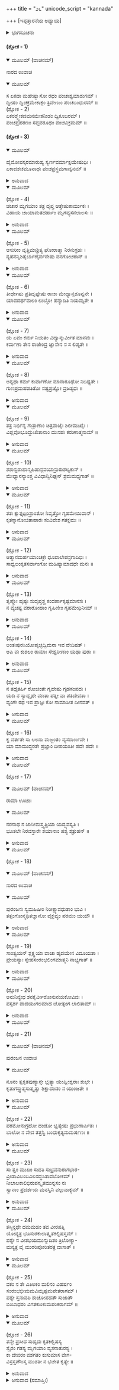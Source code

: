 +++
title = "೨೬"
unicode_script = "kannada"

+++
[ಇಪ್ಪತ್ತಾರನೆಯ ಅಧ್ಯಾಯ]



<details><summary>ಭಾಗಸೂಚನಾ</summary>

ಪುರಂಜನನ ಬೇಟೆಯ ವರ್ಣನೆ ರಾಣಿಯ ಪ್ರಣಯಕೋಪ
</details>

#### (ಶ್ಲೋಕ - 1)


<details open><summary>ಮೂಲಮ್ (ವಾಚನಮ್)</summary>

ನಾರದ ಉವಾಚ
</details>

<details open><summary>ಮೂಲಮ್</summary>

ಸ ಏಕದಾ ಮಹೇಷ್ವಾಸೋ ರಥಂ ಪಂಚಾಶ್ವಮಾಶುಗಮ್ ।  
ದ್ವೀಷಂ ದ್ವಿಚಕ್ರಮೇಕಾಕ್ಷಂ ತ್ರಿವೇಣುಂ ಪಂಚಬಂಧುರಮ್ ॥  
(ಶ್ಲೋಕ - 2)  
ಏಕರಶ್ಮ್ಯೇಕದಮನಮೇಕನೀಡಂ ದ್ವಿಕೂಬರಮ್ ।  
ಪಂಚಪ್ರಹರಣಂ ಸಪ್ತವರೂಥಂ ಪಂಚವಿಕ್ರಮಮ್ ॥
</details>

#### (ಶ್ಲೋಕ - 3)


<details open><summary>ಮೂಲಮ್</summary>

ಹೈಮೋಪಸ್ಕರಮಾರುಹ್ಯ ಸ್ವರ್ಣವರ್ಮಾಕ್ಷಯೇಷುಧಿಃ ।  
ಏಕಾದಶಚಮೂನಾಥಃ ಪಂಚಪ್ರಸ್ಥಮಗಾದ್ವನಮ್ ॥
</details>

<details><summary>ಅನುವಾದ</summary>

ಶ್ರೀನಾರದರು ಹೇಳುತ್ತಾರೆ — ಎಲೈ ರಾಜನೇ! ಒಮ್ಮೆ ಮಹಾಧನುರ್ಧರನಾದ ಪುರಂಜನರಾಜನು ತನ್ನ ಧನುಸ್ಸನ್ನು ಎತ್ತಿಕೊಂಡು, ಚಿನ್ನದ ಕವಚವನ್ನು ತೊಟ್ಟು, ಅಕ್ಷಯ ಬಾಣ ಗಳಿರುವ ಬತ್ತಳಿಕೆಯನ್ನು ಧರಿಸಿ, ತನ್ನ ಹನ್ನೊಂದನೆಯ ಸೇನಾಪತಿಯೊಡನೆ ಭಂಗಾರದ ಒಂದು ರಥದಲ್ಲಿ ಕುಳಿತು ಬೇಟೆಯಾಡಲು ಪಂಚ ಪ್ರಸ್ಥವೆಂಬ ಕಾಡಿಗೆ ಹೊರಟನು. ಆ ರಥವು ಐದು ಕುದುರೆಗಳಿಂದಲೂ, ಎರಡು ಪಕ್ಕೆಗಳಲ್ಲಿರುವ ಬೊಂಬುಗಳು, ಎರಡು ಗಾಲಿಗಳಿಂದಲೂ, ಒಂದು ಅಚ್ಚು ಮರದಿಂದಲೂ, ಮೂರು ಧ್ವಜಗಳಿಂದಲೂ, ಐದು ಕಟ್ಟುಗಳಿಂದಲೂ, ಒಂದೇ ಹಗ್ಗವನ್ನು ಹಿಡಿದುಕೊಂಡಿದ್ದ ಒಬ್ಬ ಸಾರಥಿಯಿಂದಲೂ, ಒಂದು ಸಾರಥಿಯ ಸ್ಥಾನ ಎರಡು ಯುಗಸ್ಥಾನಗಳಿಂದಲೂ, ಏಳು ಆವರಣಗಳಿಂದಲೂ, ಐದು ಆಯುಧಗಳಿಂದಲೂ, ಐದು ಪ್ರಕಾರದ ಗತಿಗಳಿಂದಲೂ ಕೂಡಿ ಅತ್ಯಂತ ಶೋಭಾಯಮಾನವಾಗಿದ್ದಿತು. ॥1-3॥
</details>

<details open><summary>ಮೂಲಮ್</summary>

(ಶ್ಲೋಕ - 4)  
ಚಚಾರ ಮೃಗಯಾಂ ತತ್ರ ದೃಪ್ತ ಆತ್ತೇಷುಕಾರ್ಮುಕಃ ।  
ವಿಹಾಯ ಜಾಯಾಮತದರ್ಹಾಂ ಮೃಗವ್ಯಸನಲಾಲಸಃ ॥
</details>

<details><summary>ಅನುವಾದ</summary>

ರಾಜನಿಗೆ ತನ್ನ ಪ್ರಿಯತಮೆಯನ್ನು ಕ್ಷಣವಾದರೂ ಬಿಟ್ಟಿರುವುದು ಕಷ್ಟವಾಗಿದ್ದರೂ ಅಂದು ಅವನಿಗೆ ಬೇಟೆಯ ಮದವು ಏರಿದ್ದರಿಂದ ಆಕೆಯ ಪರಿವೆಯಿಲ್ಲದೆ ಗರ್ವದಿಂದ ಕಾಡಿಗೆ ಬಂದು ಧನುರ್ಬಾಣಗಳನ್ನು ಎತ್ತಿಕೊಂಡು ಬೇಟೆ ಯಾಡತೊಡಗಿದನು. ॥4॥
</details>

<details open><summary>ಮೂಲಮ್</summary>

(ಶ್ಲೋಕ - 5)  
ಆಸುರೀಂ ವೃತ್ತಿಮಾಶ್ರಿತ್ಯ ಘೋರಾತ್ಮಾ ನಿರನುಗ್ರಹಃ ।  
ನ್ಯಹನನ್ನಿಶಿತೈರ್ಬಾಣೈರ್ವನೇಷು ವನಗೋಚರಾನ್ ॥
</details>

<details><summary>ಅನುವಾದ</summary>

ಆಗ ಆಸುರೀವೃತ್ತಿಯು ಅವನನ್ನು ಆವರಿಸಿದ್ದರಿಂದ ಕಠೋರ ಚಿತ್ತದಿಂದ, ನಿರ್ದಯನಾಗಿ ಅವನು ತನ್ನ ತೀಕ್ಷ್ಣವಾದ ಬಾಣಗಳಿಂದ ಅರಣ್ಯದ ಮೃಗಗಳನ್ನು ಕೊಂದುಹಾಕಿದನು. ದೋಷರಹಿತವಾಗಿದ್ದ ಸಾಧುಮೃಗಗಳನ್ನೂ ಸಂಹರಿಸಿದನು. ॥5॥
</details>

<details open><summary>ಮೂಲಮ್</summary>

(ಶ್ಲೋಕ - 6)  
ತೀರ್ಥೇಷು ಪ್ರತಿದೃಷ್ಟೇಷು ರಾಜಾ ಮೇಧ್ಯಾನ್ಪಶೂನ್ವನೇ ।  
ಯಾವದರ್ಥಮಲಂ ಲುಬ್ಧೋ ಹನ್ಯಾದಿತಿ ನಿಯಮ್ಯತೇ ॥
</details>

<details><summary>ಅನುವಾದ</summary>

ಮಾಂಸದಲ್ಲಿ ಅತ್ಯಂತ ಆಸಕ್ತಿ ಉಂಟಾದ ರಾಜನು ಕೇವಲ ಶಾಸ್ತ್ರದಲ್ಲಿ ಹೇಳಿದ ಕರ್ಮಗಳಿಗಾಗಿಯೇ ಕಾಡಿಗೆ ಹೋಗಿ ಆವಶ್ಯಕತೆಗೆ ತಕ್ಕಂತೆ ನಿಷಿದ್ಧವಲ್ಲದ ಪಶುಗಳನ್ನು ಮಾತ್ರ ವಧಿಸಬೇಕು. ವ್ಯರ್ಥವಾಗಿ ಪಶುಹಿಂಸೆಯನ್ನು ಮಾಡಬಾರದು. ಈ ರೀತಿಯ ಉಚ್ಛಂಖಲ ಪ್ರವೃತ್ತಿಯನ್ನು ಶಾಸ್ತ್ರವು ನಿಯಂತ್ರಿಸುತ್ತಿದೆ. ॥6॥
</details>

<details open><summary>ಮೂಲಮ್</summary>

(ಶ್ಲೋಕ - 7)  
ಯ ಏವಂ ಕರ್ಮ ನಿಯತಂ ವಿದ್ವಾನ್ಕುರ್ವೀತ ಮಾನವಃ ।  
ಕರ್ಮಣಾ ತೇನ ರಾಜೇಂದ್ರ ಜ್ಞಾನೇನ ನ ಸ ಲಿಪ್ಯತೇ ॥
</details>

<details><summary>ಅನುವಾದ</summary>

ರಾಜನೇ! ಹೀಗೆ ಶಾಸವು ನಿಯತ ಮಾಡಿರುವ ಕರ್ಮಗಳನ್ನು ಆಚರಿಸುವ ವಿದ್ವಾನ್ ಮನುಷ್ಯ ನಿಗೆ ಆ ಕರ್ಮಾನುಷ್ಠಾನದಿಂದ ದೊರೆತ ಜ್ಞಾನದಿಂದ ಕರ್ಮದ ಲೇಪವುಂಟಾಗುವುದಿಲ್ಲ. ॥7॥
</details>

<details open><summary>ಮೂಲಮ್</summary>

(ಶ್ಲೋಕ - 8)  
ಅನ್ಯಥಾ ಕರ್ಮ ಕುರ್ವಾಣೋ ಮಾನಾರೂಢೋ ನಿಬಧ್ಯತೇ ।  
ಗುಣಪ್ರವಾಹಪತಿತೋ ನಷ್ಟಪ್ರಜ್ಞೋ ವ್ರಜತ್ಯಧಃ ॥
</details>

<details><summary>ಅನುವಾದ</summary>

ಇಲ್ಲದಿದ್ದರೆ ಮನಸ್ಸಿಗೆ ಬಂದಂತೆ ಕರ್ಮಮಾಡುವುದರಿಂದ ಮನುಷ್ಯನು ಅಭಿಮಾನಕ್ಕೆ ವಶನಾಗಿ ಕರ್ಮಗಳಲ್ಲಿ ಬಂಧಿತನಾಗುತ್ತಾನೆ ಹಾಗೂ ಗುಣಪ್ರವಾಹ ರೂಪವಾದ ಸಂಸಾರಚಕ್ರದಲ್ಲಿ ಸಿಲುಕಿ, ವಿವೇಕಬುದ್ಧಿಯು ನಾಶವಾದ್ದರಿಂದ ಅವನು ಅಧಮ ಯೋನಿಗಳಲ್ಲಿ ಹುಟ್ಟುತ್ತಾನೆ. ॥8॥
</details>

<details open><summary>ಮೂಲಮ್</summary>

(ಶ್ಲೋಕ - 9)  
ತತ್ರ ನಿರ್ಭಿನ್ನ ಗಾತ್ರಾಣಾಂ ಚಿತ್ರವಾಜೈಃ ಶಿಲೀಮುಖೈಃ ।  
ವಿಪ್ಲವೋಭೂದ್ದುಃಖಿತಾನಾಂ ದುಃಸಹಃ ಕರುಣಾತ್ಮನಾಮ್ ॥
</details>

<details><summary>ಅನುವಾದ</summary>

ಪುರಂಜನನ ಬಗೆ-ಬಗೆಯ ಗರಿಗಳುಳ್ಳ ಬಾಣಗಳಿಂದ ಕತ್ತರಿಸಲ್ಪಟ್ಟು ಅನೇಕ ಜೀವರುಗಳು ಅತೀವ ಕಷ್ಟದಿಂದ ಪ್ರಾಣತ್ಯಾಗ ಮಾಡತೊಡಗಿದವು. ಅವನ ಆ ನಿರ್ದಯ ವಾದ ಪ್ರಾಣಿಸಂಹಾರವನ್ನು ನೋಡಿ ಎಲ್ಲ ದಯಾಳುಗಳು ಬಹಳ ದುಃಖಿತರಾದರು. ಅವರು ಇದನ್ನು ಸಹಿಸದಾದರು. ॥9॥
</details>

<details open><summary>ಮೂಲಮ್</summary>

(ಶ್ಲೋಕ - 10)  
ಶಶಾನ್ವರಾಹಾನ್ಮಹಿಷಾನ್ಗವಯಾನ್ರುರುಶಲ್ಯಕಾನ್ ।  
ಮೇಧ್ಯಾನನ್ಯಾಂಶ್ಚ ವಿವಿಧಾನ್ವಿನಿಘ್ನನ್ ಶ್ರಮಮಧ್ಯಗಾತ್ ॥
</details>

<details><summary>ಅನುವಾದ</summary>

ಹೀಗೆ ಅಲ್ಲಿ ಮೊಲಗಳು, ಹಂದಿಗಳೂ, ಕಾಡುಕೋಣಗಳೂ, ಕಾಡುಹಸುಗಳೂ, ಕೃಷ್ಣಮೃಗಗಳೂ, ಜಿಂಕೆಗಳೂ ಹಾಗೂ ಇನ್ನೂ ಅನೇಕಜಾತಿಯ ನೂರಾರು ನಿರ್ದೋಷ ಮೃಗಗಳನ್ನು ಕೊಂದುದರಿಂದ ಪುರಂಜನರಾಜನು ತುಂಬಾ ಆಯಾಸಗೊಂಡನು. ॥10॥
</details>

<details open><summary>ಮೂಲಮ್</summary>

(ಶ್ಲೋಕ - 11)  
ತತಃ ಕ್ಷುತ್ತೃಟ್ಪರಿಶ್ರಾಂತೋ ನಿವೃತ್ತೋ ಗೃಹಮೇಯಿವಾನ್ ।  
ಕೃತಸ್ನಾನೋಚಿತಾಹಾರಃ ಸಂವಿವೇಶ ಗತಕ್ಲಮಃ ॥
</details>

<details><summary>ಅನುವಾದ</summary>

ಆಗ ಹಸಿವು-ಬಾಯಾರಿಕೆಯಿಂದ ಬಳಲಿದ ಅವನು ವನದಿಂದ ಮರಳಿ ಅರಮನೆಗೆ ಬಂದಿದ್ದನು. ಅಲ್ಲಿ ಅವನು ಯಥಾ-ಯೋಗ್ಯರೀತಿಯಿಂದ ಸ್ನಾನ-ಭೋಜನಾದಿಗಳನ್ನು ಮಾಡಿ, ಕೊಂಚ ವಿಶ್ರಾಂತಿ ಪಡೆದು ಆಯಾಸವನ್ನು ಪರಿಹರಿಸಿಕೊಂಡನು. ॥11॥
</details>

<details open><summary>ಮೂಲಮ್</summary>

(ಶ್ಲೋಕ - 12)  
ಆತ್ಮಾನಮರ್ಹಯಾಂಚಕ್ರೇ ಧೂಪಾಲೇಪಸ್ರಗಾದಿಭಿಃ ।  
ಸಾಧ್ವಲಂಕೃತಸರ್ವಾಂಗೋ ಮಹಿಷ್ಯಾಮಾದಧೇ ಮನಃ ॥
</details>

<details><summary>ಅನುವಾದ</summary>

ಮತ್ತೆ ಗಂಧ-ಚಂದನ, ಮಾಲೆ ಮುಂತಾದವುಗಳಿಂದ ಸುಸಜ್ಜಿತ ವಾಗಿ ಅಂಗಾಂಗಗಳಲ್ಲೆಲ್ಲ ಸುಂದರವಾದ ಆಭೂಷಣಗಳನ್ನು ತೊಟ್ಟುಕೊಂಡನು. ಆಗ ಅವನಿಗೆ ತನ್ನ ಪ್ರಿಯೆಯ ನೆನ ಪಾಯಿತು. ॥12॥
</details>

<details open><summary>ಮೂಲಮ್</summary>

(ಶ್ಲೋಕ - 13)  
ತೃಪ್ತೋ ಹೃಷ್ಟಃ ಸುದೃಪ್ತಶ್ಚ ಕಂದರ್ಪಾಕೃಷ್ಟಮಾನಸಃ ।  
ನ ವ್ಯಚಷ್ಟ ವರಾರೋಹಾಂ ಗೃಹಿಣೀಂ ಗೃಹಮೇಧಿನೀಮ್ ॥
</details>

<details><summary>ಅನುವಾದ</summary>

ಅವನು ಭೋಜನಾದಿಗಳಿಂದ ತೃಪ್ತ ನಾಗಿ, ಸಂತೋಷಭರಿತನಾಗಿ ಮದವೇರಿ ಕಾಮಪೀಡಿತನಾಗಿ, ತನ್ನ ಸುಂದರಿಯಾದ ಭಾರ್ಯೆಯನ್ನು ಹುಡುಕ ತೊಡಗಿದನು. ಆದರೆ ಅವನಿಗೆ ಆಕೆಯು ಎಲ್ಲಿಯೂ ಕಂಡು ಬಂದಿಲ್ಲ. ॥13॥
</details>

<details open><summary>ಮೂಲಮ್</summary>

(ಶ್ಲೋಕ - 14)  
ಅಂತಃಪುರಸಿಯೋಪೃಚ್ಛದ್ವಿಮನಾ ಇವ ವೇದಿಷತ್ ।  
ಅಪಿ ವಃ ಕುಶಲಂ ರಾಮಾಃ ಸೇಶ್ವರೀಣಾಂ ಯಥಾ ಪುರಾ ॥
</details>

<details><summary>ಅನುವಾದ</summary>

ಪ್ರಾಚೀನಬರ್ಹಿರಾಜನೇ! ಆಗ ಅವನು ಮನಸ್ಸಿನಲ್ಲಿ ಬೇಸರಗೊಂಡು ಅಂತಃಪುರದ ಸ್ತ್ರೀಯರಲ್ಲಿ ಕೇಳಿದನು ‘ಸುಂದರಿಯರೇ! ನಿಮ್ಮ ಒಡತಿಯೊಂದಿಗೆ ನೀವೆಲ್ಲರೂ ಮೊದಲಿನಂತೆ ಕುಶಲರಾಗಿದ್ದೀರಿ ತಾನೇ? ॥14॥
</details>

<details open><summary>ಮೂಲಮ್</summary>

(ಶ್ಲೋಕ - 15)  
ನ ತಥೈತರ್ಹಿ ರೋಚಂತೇ ಗೃಹೇಷು ಗೃಹಸಂಪದಃ ।  
ಯದಿ ನ ಸ್ಯಾದ್ಗೃಹೇ ಮಾತಾ ಪತ್ನೀ ವಾ ಪತಿದೇವತಾ ।  
ವ್ಯಂಗೇ ರಥ ಇವ ಪ್ರಾಜ್ಞಃ ಕೋ ನಾಮಾಸೀತ ದೀನವತ್ ॥
</details>

<details><summary>ಅನುವಾದ</summary>

ಇಂದು ಈ ಮನೆಯ ಸಂಪತ್ತು ಹಿಂದಿನಂತೆ ಸುಂದರವಾಗಿ ಕಾಣುತ್ತಿಲ್ಲವಲ್ಲ! ಮನೆಯಲ್ಲಿ ತಾಯಿಯಾಗಲೀ ಅಥವಾ ಪತಿನಿಷ್ಠಳಾದ ಹೆಂಡತಿಯಾಗಲೀ ಇಲ್ಲದಿದ್ದಾಗ ಆ ಮನೆಯು ಚಕ್ರವಿಲ್ಲದ ರಥದಂತೆ ಆಗಿಬಿಡುವುದು. ಅಂತಹ ಮನೆಯಲ್ಲಿ ಯಾವ ಬುದ್ಧಿವಂತನು ದೀನಜನರಂತೆ ವಾಸಿ ಸಲು ಇಷ್ಟಪಡುವನು? ॥15॥
</details>

<details open><summary>ಮೂಲಮ್</summary>

(ಶ್ಲೋಕ - 16)  
ಕ್ವ ವರ್ತತೇ ಸಾ ಲಲನಾ ಮಜ್ಜಂತಂ ವ್ಯಸನಾರ್ಣವೇ ।  
ಯಾ ಮಾಮುದ್ಧರತೇ ಪ್ರಜ್ಞಾಂ ದೀಪಯಂತೀ ಪದೇ ಪದೇ ॥
</details>

<details><summary>ಅನುವಾದ</summary>

ಆದ್ದರಿಂದ ನಾನು, ದುಃಖಸಮುದ್ರದಲ್ಲಿ ಮುಳುಗಿದಾಗಲೆಲ್ಲ ನನ್ನ ವಿವೇಕ ಬುದ್ಧಿಯನ್ನು ಹೆಜ್ಜೆ-ಹೆಜ್ಜೆಗೆ ಎಚ್ಚರಗೊಳಿಸುತ್ತಾ, ಆ ಸಂಕಟ ದಿಂದ ಉದ್ಧರಿಸುವ ಸುಂದರಿಯಾದ ಆ ಪ್ರಿಯತಮೆಯು ಎಲ್ಲಿದ್ದಾಳೆ?’ ಎಂದು ಪ್ರಶ್ನಿಸಿದನು. ॥16॥
</details>

<details open><summary>ಮೂಲಮ್</summary>

(ಶ್ಲೋಕ - 17)
</details>

<details open><summary>ಮೂಲಮ್ (ವಾಚನಮ್)</summary>

ರಾಮಾ ಊಚುಃ
</details>

<details open><summary>ಮೂಲಮ್</summary>

ನರನಾಥ ನ ಜಾನೀಮಸ್ತ್ವತ್ಪ್ರಿಯಾ ಯದ್ವ್ಯವಸ್ಯತಿ ।  
ಭೂತಲೇ ನಿರವಸ್ತಾರೇ ಶಯಾನಾಂ ಪಶ್ಯ ಶತ್ರುಹನ್ ॥
</details>

<details><summary>ಅನುವಾದ</summary>

ಸ್ತ್ರೀಯರೆಂದರು — ನರೇಂದ್ರನೇ! ನಿಮ್ಮ ಆ ಇನಿಯಳು ಇಂದು ಏನು ಮಾಡಲು ನಿಶ್ಚಯಿಸಿರುವಳು ಎಂಬುದು ನಮಗೆ ತಿಳಿಯದು. ಶತ್ರುಸಂಹಾರಕನೇ! ನೋಡು, ಅವಳು ಹಾಸಿಗೆಯಿಲ್ಲದೆ ಬರಿ ನೆಲದಮೇಲೆ ಮಲಗಿ ಕೊಂಡಿರುವಳು. ॥17॥
</details>

<details open><summary>ಮೂಲಮ್</summary>

(ಶ್ಲೋಕ - 18)
</details>

<details open><summary>ಮೂಲಮ್ (ವಾಚನಮ್)</summary>

ನಾರದ ಉವಾಚ
</details>

<details open><summary>ಮೂಲಮ್</summary>

ಪುರಂಜನಃ ಸ್ವಮಹಿಷೀಂ ನಿರೀಕ್ಷ್ಯಾವಧುತಾಂ ಭುವಿ ।  
ತತ್ಸಂಗೋನ್ಮಥಿತಜ್ಞಾನೋ ವೈಕ್ಲವ್ಯಂ ಪರಮಂ ಯಯೌ ॥
</details>

<details><summary>ಅನುವಾದ</summary>

ಶ್ರೀನಾರದರು ಹೇಳುತ್ತಾರೆ — ಮಹಾರಾಜಾ! ಆ ಸ್ತ್ರೀಯ ಸಂಗದಿಂದ ಪುರಂಜನರಾಜನ ವಿವೇಕವು ನಾಶವಾಗಿ ಬಿಟ್ಟಿತ್ತು. ಅದರಿಂದ ತನ್ನ ರಾಣಿಯು ನೆಲದ ಮೇಲೆ ಅಸ್ತವ್ಯಸ್ತವಾಗಿ ಬಿದ್ದುಕೊಂಡಿರುವುದನ್ನು ನೋಡಿ ಅವನಿಗೆ ತಡೆಯಲಾರದ ಶೋಕ ಉಂಟಾಯಿತು. ॥18॥
</details>

<details open><summary>ಮೂಲಮ್</summary>

(ಶ್ಲೋಕ - 19)  
ಸಾಂತ್ವಯನ್ ಶ್ಲಕ್ಷ್ಣಯಾ ವಾಚಾ ಹೃದಯೇನ ವಿದೂಯತಾ ।  
ಪ್ರೇಯಸ್ಯಾಃ ಸ್ನೇಹಸಂರಂಭಲಿಂಗಮಾತ್ಮನಿ ನಾಭ್ಯಗಾತ್ ॥
</details>

<details><summary>ಅನುವಾದ</summary>

ಅವನು ನೊಂದ ಹೃದಯದಿಂದ ಆಕೆಯನ್ನು ಸವಿಮಾತುಗಳಿಂದ ಸಂತೈಸಿದನು. ಆದರೆ ಆಕೆಗೆ ತನ್ನಲ್ಲಿ ಪ್ರೀತಿ ಯುಂಟಾಗುವ ಯಾವ ಚಿಹ್ನೆಯೂ ಅವನಿಗೆ ಕಂಡು ಬರಲಿಲ್ಲ. ॥19॥
</details>

<details open><summary>ಮೂಲಮ್</summary>

(ಶ್ಲೋಕ - 20)  
ಅನುನಿನ್ಯೇಥ ಶನಕೈರ್ವೀರೋನುನಯಕೋವಿದಃ ।  
ಪಸ್ಪರ್ಶ ಪಾದಯುಗಲಮಾಹ ಚೋತ್ಸಂಗ ಲಾಲಿತಾಮ್ ॥
</details>

<details><summary>ಅನುವಾದ</summary>

ಪುರಂಜನನು ಸಂತೈಸುವ ಕಲೆಯಲ್ಲಿ ತುಂಬಾ ಕುಶಲನಾಗಿ ದ್ದನು. ಅವನು ಆಕೆಯನ್ನು ಮೆಲ್ಲ-ಮೆಲ್ಲನೆ ಅನುನಯ ವಿನಯಗಳಿಂದ ಸಾಂತ್ವನಗೊಳಿಸಲು ಪ್ರಾರಂಭಿಸಿದನು. ಮೊದಲಿಗೆ ಆಕೆಯ ಪಾದಗಳನ್ನು ತನ್ನ ತೊಡೆಯಮೇಲಿಟ್ಟು ಕೊಂಡು ಪ್ರೀತಿಯಿಂದ ಆಕೆಯನ್ನು ಮುದ್ದಿಸುತ್ತಾ ಹೀಗೆಂದನು. ॥20॥
</details>

<details open><summary>ಮೂಲಮ್</summary>

(ಶ್ಲೋಕ - 21)
</details>

<details open><summary>ಮೂಲಮ್ (ವಾಚನಮ್)</summary>

ಪುರಂಜನ ಉವಾಚ
</details>

<details open><summary>ಮೂಲಮ್</summary>

ನೂನಂ ತ್ವಕೃತಪುಣ್ಯಾಸ್ತೇ ಭೃತ್ಯಾ ಯೇಷ್ವೀಶ್ವರಾಃ ಶುಭೇ ।  
ಕೃತಾಗಸ್ಸ್ವಾತ್ಮಸಾತ್ಕೃತ್ವಾ  ಶಿಕ್ಷಾದಂಡಂ ನ ಯುಂಜತೇ ॥
</details>

<details><summary>ಅನುವಾದ</summary>

ಪುರಂಜನನು ಹೇಳುತ್ತಾನೆ — ಸುಂದರೀ! ಯಾವ ಸೇವಕರು ಅಪರಾಧವನ್ನು ಮಾಡಿದಾಗ ಒಡೆಯನಿಂದ ಅದಕ್ಕೆ ತಕ್ಕ ದಂಡನೆಯನ್ನು ಪಡೆಯುವುದಿಲ್ಲವೋ ಅವರು ನಿಜವಾಗಿಯೂ ಮಂದ ಭಾಗ್ಯರು. ॥21॥
</details>

<details open><summary>ಮೂಲಮ್</summary>

(ಶ್ಲೋಕ - 22)  
ಪರಮೋನುಗ್ರಹೋ ದಂಡೋ ಭೃತ್ಯೇಷು ಪ್ರಭುಣಾರ್ಪಿತಃ ।  
ಬಾಲೋ ನ ವೇದ ತತ್ತನ್ವಿ ಬಂಧುಕೃತ್ಯಮಮರ್ಷಣಃ ॥
</details>

<details><summary>ಅನುವಾದ</summary>

ಸ್ವಾಮಿಯು ಸೇವಕರಿಗೆ ದಂಡನೆಯನ್ನು ಕೊಟ್ಟರೆ ಅವರ ಮೇಲೆ ದೊಡ್ಡ ಅನುಗ್ರಹವನ್ನು ತೋರಿದಂತೆ ಆಗುತ್ತದೆ. ಹಿತಕಾರಿಯಾದ ತನ್ನ ಪ್ರಭುವು ಬಂಧುವಿನಂತೆ ಮಾಡಿದ ಆ ದಂಡನೆಯೆಂಬ ಉಪಕಾರವನ್ನು ಸೈರಿಸದೆ ಇರುವವನು ನಿಜವಾಗಿಯೂ ಮೂರ್ಖನು. ॥22॥
</details>

<details open><summary>ಮೂಲಮ್</summary>

(ಶ್ಲೋಕ - 23)  
ಸಾ ತ್ವಂ ಮುಖಂ ಸುದತಿ ಸುಭ್ರವನುರಾಗಭಾರ-  
ವ್ರೀಡಾವಿಲಂಬವಿಲಸದ್ಧಸಿತಾವಲೋಕಮ್ ।  
ನೀಲಾಲಕಾಲಿಭಿರುಪಸ್ಕೃತಮುನ್ನಸಂ ನಃ  
ಸ್ವಾನಾಂ ಪ್ರದರ್ಶಯ ಮನಸ್ವಿನಿ ವಲ್ಗುವಾಕ್ಯಮ್ ॥
</details>

<details><summary>ಅನುವಾದ</summary>

ಸುಂದರವಾದ ಸುಲಿ ಹಲ್ಲುಗಳಿಂದಲೂ, ರಮಣೀಯವಾದ ಹುಬ್ಬುಗಳಿಂದಲೂ ಶೋಭಿಸುತ್ತಿರುವ ಶುಭಾಂಗಿಯೇ! ಈಗ ಈ ಕೋಪವನ್ನು ತೊರೆದು ‘ನಾನು ನಿನ್ನವನು’ ಎಂಬುದನ್ನು ನೆನೆದು ಪ್ರೇಮಾತಿಶಯದಿಂದ ಕೂಡಿದ, ನಾಚಿಕೆಯಿಂದ ತಗ್ಗಿ ಮಧುರವಾದ ಕಿರುನಗೆಯಿಂದ ಮೆರೆಯುವ ನಿನ್ನ ಮನೋಹರವಾದ ಮುಖವನ್ನು ತೋರಿಸುವವಳಾಗು. ಆಹಾ! ದುಂಬಿಗಳ ಸಾಲಿನಂತೆ ನೀಲಿಯ ಬಣ್ಣದಿಂದ ಕಂಗೊಳಿಸುತ್ತಿರುವ ಮುಂಗುರುಳು, ಉನ್ನತವಾದ ಮೂಗು ಮತ್ತು ಸವಿನುಡಿ ಗಳಿಂದ ನಿನ್ನ ಮುಖಾರವಿಂದವು ಎಷ್ಟು ಮನಮೋಹಕ ವಾಗಿದೆ? ॥23॥
</details>

<details open><summary>ಮೂಲಮ್</summary>

(ಶ್ಲೋಕ - 24)  
ತಸ್ಮಿನ್ದಧೇ ದಮಮಹಂ ತವ ವೀರಪತ್ನಿ  
ಯೋನ್ಯತ್ರ ಭೂಸುರಕುಲಾತ್ಕೃತಕಿಲ್ಬಿಷಸ್ತಮ್ ।  
ಪಶ್ಯೇ ನ ವೀತಭಯಮುನ್ಮುದಿತಂ ತ್ರಿಲೋಕ್ಯಾ-  
ಮನ್ಯತ್ರ ವೈ ಮುರರಿಪೋರಿತರತ್ರ ದಾಸಾತ್ ॥
</details>

<details><summary>ಅನುವಾದ</summary>

ವೀರಪತ್ನಿಯೇ! ಬೇರೆ ಯಾರಾದರೂ ನಿನಗೆ ಅಪರಾಧವೆಸಗಿದ್ದರೆ ಅದನ್ನು ಒಡನೆಯೇ ತಿಳಿಸು. ಆ ಅಪರಾಧಿಯು ಬ್ರಾಹ್ಮಣ ಕುಲದವನಲ್ಲದೇ ಇದ್ದರೆ ನಾನು ಅವನಿಗೆ ಈಗಲೇ ಉಗ್ರಶಿಕ್ಷೆಯನ್ನು ವಿಧಿಸುತ್ತೇನೆ. ಮೂರು ಲೋಕಗಳಲ್ಲಾಗಲೀ, ಅಥವಾ ಅವುಗಳ ಹೊರಗಾಗಲೀ ಶ್ರೀಭಗವಂತನ ಭಕ್ತರನ್ನು ಬಿಟ್ಟು ಬೇರೆ ಯಾರೂ ನಿನ್ನಲ್ಲಿ ಅಪರಾಧಮಾಡಿ ನಿರ್ಭಯನಾಗಿಯೂ, ಸುಖಿಯಾಗಿಯೂ ಇರಲಾರನು. ॥24॥
</details>

<details open><summary>ಮೂಲಮ್</summary>

(ಶ್ಲೋಕ - 25)  
ವಕಂ ನ ತೇ ವಿತಿಲಕಂ ಮಲಿನಂ ವಿಹರ್ಷಂ  
ಸಂರಂಭಭೀಮಮವಿಮೃಷ್ಟಮಪೇತರಾಗಮ್ ।  
ಪಶ್ಯೇ ಸ್ತನಾವಪಿ ಶುಚೋಪಹತೌ ಸುಜಾತೌ  
ಬಿಂಬಾಧರಂ ವಿಗತಕುಂಕುಮಪಂಕರಾಗಮ್ ॥
</details>

<details><summary>ಅನುವಾದ</summary>

ಪ್ರಿಯೇ! ನಿನ್ನ ಮುಖವು ತಿಲಕ ವಿಲ್ಲದೆ, ಕಾಂತಿಹೀನವಾಗಿ, ಬಾಡಿ-ಬಸವಳಿದು ಕೋಪದಿಂದ ಭೀಕರವಾಗಿ ಇದ್ದುದನ್ನು ನಾನು ಇಂದಿನವರೆಗೂ ಎಂದೂ ಕಂಡಿರಲಿಲ್ಲ. ಹಾಗೆಯೇ ನಿನ್ನ ಸುಂದರವಾದ ಸ್ತನಗಳು ಕಣ್ಣೀರಿನಿಂದ ನೆನೆದಿರುವುದಾಗಲೀ, ತೊಂಡೆ ಹಣ್ಣಿ ನಂತಿರುವ ತುಟಿಗಳು ಕೇಸರಿಯ ಲೇಪದಿಂದ ಕೆಂಪಾಗದೆ ಇರುವುದನ್ನು ನಾನು ಎಂದೂ ನೋಡಲಿಲ್ಲ. ॥25॥
</details>

<details open><summary>ಮೂಲಮ್</summary>

(ಶ್ಲೋಕ - 26)  
ತನ್ಮೇ ಪ್ರಸೀದ ಸುಹೃದಃ ಕೃತಕಿಲ್ಬಿಷಸ್ಯ  
ಸ್ವೈರಂ ಗತಸ್ಯ ಮೃಗಯಾಂ ವ್ಯಸನಾತುರಸ್ಯ ।  
ಕಾ ದೇವರಂ ವಶಗತಂ ಕುಸುಮಾಸ ವೇಗ-  
ವಿಸ್ರಸ್ತಪೌಂಸ್ನ ಮುಶತೀ ನ ಭಜೇತ ಕೃತ್ಯೇ ॥
</details>

<details><summary>ಅನುವಾದ</summary>

ನಾನು ಬೇಟೆಯ ವ್ಯಸನದಿಂದ ನಿನ್ನನ್ನು ಕೇಳದೆಯೇ ಬೇಟೆಯಾಡಲು ಹೋಗಿ ನಿಜವಾಗಿಯೂ ಅಪರಾಧವನ್ನು ಮಾಡಿರುವೆನು. ಆದರೂ ನಾನು ನಿನ್ನವನೆಂದು ತಿಳಿದು ನನ್ನಲ್ಲಿ ಪ್ರಸನ್ನಳಾಗು. ಮನ್ಮಥನ ವಿಷಮ ಬಾಣಗಳಿಂದ ಪೀಡಿತನಾಗಿ, ಸದಾ ತನಗೆ ಅಧೀನನಾಗಿ ಬೇಡಿಕೊಳ್ಳುತ್ತಿರುವ ತನ್ನ ಪ್ರಿಯನಾದ ಪತಿಯನ್ನು ಯಾವ ಕಾಮಿನಿಯು ತಾನೇ ಉಚಿತವಾದ ಕಾರ್ಯಕ್ಕಾಗಿ ಸ್ವೀಕರಿಸುವುದಿಲ್ಲ? ಹೀಗೆ ಸವಿಮಾತು-ವರ್ತನೆಗಳಿಂದ ಪುರಂಜನನು ತನ್ನ ಕಾಮಿನಿಯನ್ನು ಸಂತೈಸಿದನು. ॥26॥
</details>

<details><summary>ಅನುವಾದ (ಸಮಾಪ್ತಿಃ)</summary>

ಇಪ್ಪತ್ತಾರನೆಯ ಅಧ್ಯಾಯವು ಮುಗಿಯಿತು. ॥26॥  
ಇತಿ ಶ್ರೀಮದ್ಭಾಗವತೇ ಮಹಾಪುರಾಣೇ ಪಾರಮಹಂಸ್ಯಾಂ ಸಂಹಿತಾಯಾಂ ಚತುರ್ಥಸ್ಕಂಧೇ  ಪುರಂಜನೋಪಾಖ್ಯಾನೇ ಷಡ್ವಿಂಶೋಽಧ್ಯಾಯಃ ॥26॥
</details>
